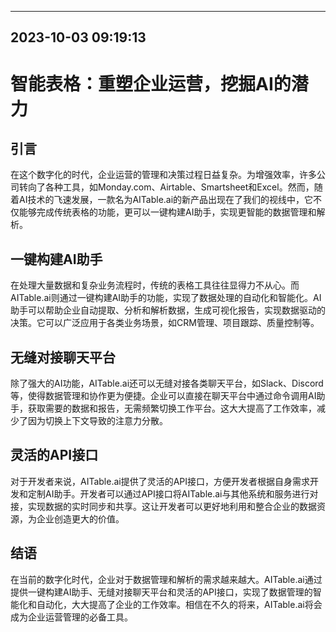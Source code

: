 

---------------------------------------------
2023-10-03 09:19:13
---------------------------------------------

# 智能表格：重塑企业运营，挖掘AI的潜力

## 引言

在这个数字化的时代，企业运营的管理和决策过程日益复杂。为增强效率，许多公司转向了各种工具，如Monday.com、Airtable、Smartsheet和Excel。然而，随着AI技术的飞速发展，一款名为AITable.ai的新产品出现在了我们的视线中，它不仅能够完成传统表格的功能，更可以一键构建AI助手，实现更智能的数据管理和解析。

## 一键构建AI助手

在处理大量数据和复杂业务流程时，传统的表格工具往往显得力不从心。而AITable.ai则通过一键构建AI助手的功能，实现了数据处理的自动化和智能化。AI助手可以帮助企业自动提取、分析和解析数据，生成可视化报告，实现数据驱动的决策。它可以广泛应用于各类业务场景，如CRM管理、项目跟踪、质量控制等。

## 无缝对接聊天平台

除了强大的AI功能，AITable.ai还可以无缝对接各类聊天平台，如Slack、Discord等，使得数据管理和协作更为便捷。企业可以直接在聊天平台中通过命令调用AI助手，获取需要的数据和报告，无需频繁切换工作平台。这大大提高了工作效率，减少了因为切换上下文导致的注意力分散。

## 灵活的API接口

对于开发者来说，AITable.ai提供了灵活的API接口，方便开发者根据自身需求开发和定制AI助手。开发者可以通过API接口将AITable.ai与其他系统和服务进行对接，实现数据的实时同步和共享。这让开发者可以更好地利用和整合企业的数据资源，为企业创造更大的价值。

## 结语

在当前的数字化时代，企业对于数据管理和解析的需求越来越大。AITable.ai通过提供一键构建AI助手、无缝对接聊天平台和灵活的API接口，实现了数据管理的智能化和自动化，大大提高了企业的工作效率。相信在不久的将来，AITable.ai将会成为企业运营管理的必备工具。